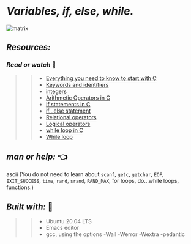 # **_Variables, if, else, while._**

![matrix](https://user-images.githubusercontent.com/85587286/160724007-b13e530f-a4ab-4d54-865f-1b3b19599f48.gif)

## **_Resources:_**

### **_Read or watch_** 📑

>> * [Everything you need to know to start with C](https://intranet.hbtn.io/rltoken/GB1UNodFfec0AXUfmSxsLA)
>> * [Keywords and identifiers](https://intranet.hbtn.io/rltoken/ckqC9BrBcMmv-DLmBauaWQ)
>> * [integers](https://intranet.hbtn.io/rltoken/Oau_6LT7-3IIt5ew_3Ac6g)
>> * [Arithmetic Operators in C](https://intranet.hbtn.io/rltoken/r4hrHzg2X9JjnKj8sP_SAw)
>> * [If statements in C](https://intranet.hbtn.io/rltoken/W93uajwXtW3WOxOaeBtF-A)
>> * [if…else statement](https://intranet.hbtn.io/rltoken/PMD6eKdkj2RmIpagtABihw)
>> * [Relational operators](https://intranet.hbtn.io/rltoken/dCy4644-X_WJMYxRZwCfFQ)
>> * [Logical operators](https://intranet.hbtn.io/rltoken/gJzJXQoEdEN1Oxcutp_76Q)
>> * [while loop in C](https://intranet.hbtn.io/rltoken/Qhq1p5UcR72-VXFJ_iAqWQ)
>> * [While loop](https://intranet.hbtn.io/rltoken/RY9a1EDxRKNNHhxbJ6Pn_g)

## **_man or help:_** 👈

ascii (You do not need to learn about `scanf`, `getc`, `getchar`, `EOF`, `EXIT_SUCCESS`, `time`, `rand`, `srand`, `RAND_MAX`, for loops, do...while loops, functions.)


## **_Built with:_**  🏁

>> * Ubuntu 20.04 LTS
>> * Emacs editor
>> * gcc, using the options -Wall -Werror -Wextra -pedantic 

